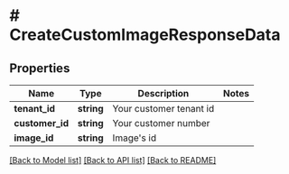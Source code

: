 # # CreateCustomImageResponseData

## Properties

Name | Type | Description | Notes
------------ | ------------- | ------------- | -------------
**tenant_id** | **string** | Your customer tenant id |
**customer_id** | **string** | Your customer number |
**image_id** | **string** | Image&#39;s id |

[[Back to Model list]](../../README.md#models) [[Back to API list]](../../README.md#endpoints) [[Back to README]](../../README.md)
